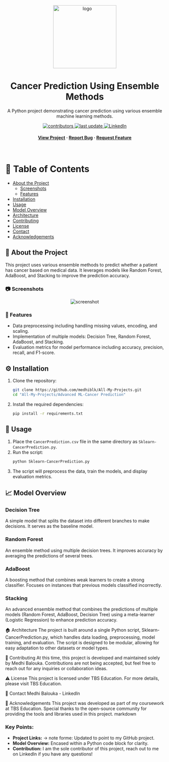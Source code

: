 <!--
Thank you for checking out the Cancer Prediction Using Ensemble Methods project.
If you have any suggestions or feedback, feel free to reach out or open an issue.

Don't forget to connect with me on LinkedIn ;)
-->
<div align="center">

  <img src="https://example.com/logo.png" alt="logo" width="200" height="auto" />
  <h1>Cancer Prediction Using Ensemble Methods</h1>
  
  <p>
    A Python project demonstrating cancer prediction using various ensemble machine learning methods.
  </p>
  
  
<!-- Badges -->
<p>
  <a href="https://github.com/medhiblk/All-My-Projects/graphs/contributors">
    <img src="https://img.shields.io/badge/contributors-1-brightgreen" alt="contributors" />
  </a>
  <a href="https://github.com/medhiblk/All-My-Projects/commits/main">
    <img src="https://img.shields.io/github/last-commit/medhiblk/All-My-Projects" alt="last update" />
  </a>
  <a href="https://www.linkedin.com/in/medhi-balouka-5a5342189/">
    <img src="https://img.shields.io/badge/LinkedIn-Medhi%20Balouka-blue" alt="LinkedIn" />
  </a>
</p>
   
<h4>
    <a href="https://github.com/medhiblk/All-My-Projects/tree/main/Advanced%20ML-Cancer%20Prediction">View Project</a>
  <span> · </span>
    <a href="https://github.com/medhiblk/All-My-Projects/issues/">Report Bug</a>
  <span> · </span>
    <a href="https://github.com/medhiblk/All-My-Projects/issues/">Request Feature</a>
  </h4>
</div>

<br />

<!-- Table of Contents -->
# :notebook_with_decorative_cover: Table of Contents

- [About the Project](#star2-about-the-project)
  * [Screenshots](#camera-screenshots)
  * [Features](#dart-features)
- [Installation](#gear-installation)
- [Usage](#eyes-usage)
- [Model Overview](#chart_with_upwards_trend-model-overview)
- [Architecture](#house-architecture)
- [Contributing](#wave-contributing)
- [License](#warning-license)
- [Contact](#handshake-contact)
- [Acknowledgements](#gem-acknowledgements)

<!-- About the Project -->
## :star2: About the Project

This project uses various ensemble methods to predict whether a patient has cancer based on medical data. It leverages models like Random Forest, AdaBoost, and Stacking to improve the prediction accuracy.

<!-- Screenshots -->
### :camera: Screenshots

<div align="center"> 
  <img src="https://placehold.co/600x400?text=Your+Screenshot+here" alt="screenshot" />
</div>

<!-- Features -->
### :dart: Features

- Data preprocessing including handling missing values, encoding, and scaling.
- Implementation of multiple models: Decision Tree, Random Forest, AdaBoost, and Stacking.
- Evaluation metrics for model performance including accuracy, precision, recall, and F1-score.

<!-- Installation -->
## :gear: Installation

1. Clone the repository:
    ```bash
    git clone https://github.com/medhiblk/All-My-Projects.git
    cd "All-My-Projects/Advanced ML-Cancer Prediction"
    ```
2. Install the required dependencies:
    ```bash
    pip install -r requirements.txt
    ```

<!-- Usage -->
## :eyes: Usage

1. Place the `CancerPrediction.csv` file in the same directory as `Sklearn-CancerPrediction.py`.
2. Run the script:
    ```bash
    python Sklearn-CancerPrediction.py
    ```
3. The script will preprocess the data, train the models, and display evaluation metrics.

<!-- Model Overview -->
## :chart_with_upwards_trend: Model Overview

### Decision Tree
A simple model that splits the dataset into different branches to make decisions. It serves as the baseline model.

### Random Forest
An ensemble method using multiple decision trees. It improves accuracy by averaging the predictions of several trees.

### AdaBoost
A boosting method that combines weak learners to create a strong classifier. Focuses on instances that previous models classified incorrectly.

### Stacking
An advanced ensemble method that combines the predictions of multiple models (Random Forest, AdaBoost, Decision Tree) using a meta-learner (Logistic Regression) to enhance prediction accuracy.

<!-- Architecture -->
:house: Architecture
The project is built around a single Python script, Sklearn-CancerPrediction.py, which handles data loading, preprocessing, model training, and evaluation. The script is designed to be modular, allowing for easy adaptation to other datasets or model types.

<!-- Contributing -->
:wave: Contributing
At this time, this project is developed and maintained solely by Medhi Balouka. Contributions are not being accepted, but feel free to reach out for any inquiries or collaboration ideas.

<!-- License -->
:warning: License
This project is licensed under TBS Education. For more details, please visit TBS Education.

<!-- Contact -->
:handshake: Contact
Medhi Balouka - LinkedIn

<!-- Acknowledgements -->
:gem: Acknowledgements
This project was developed as part of my coursework at TBS Education.
Special thanks to the open-source community for providing the tools and libraries used in this project.
markdown

### Key Points:
- **Project Links:** -> note forme: Updated to point to my GitHub project.
- **Model Overview:** Encased within a Python code block for clarity.
- **Contribution:** I am the sole contributor of this project, reach out to me on LinkedIn if you have any questions!
